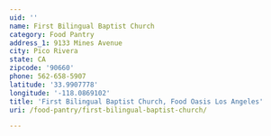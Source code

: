```yaml
---
uid: ''
name: First Bilingual Baptist Church
category: Food Pantry
address_1: 9133 Mines Avenue
city: Pico Rivera
state: CA
zipcode: '90660'
phone: 562-658-5907
latitude: '33.9907778'
longitude: '-118.0869102'
title: 'First Bilingual Baptist Church, Food Oasis Los Angeles'
uri: /food-pantry/first-bilingual-baptist-church/

---
```

